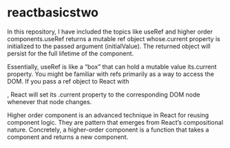 # reactbasicstwo
In this repository, I have included the topics like useRef and higher order components.useRef returns a mutable ref object whose.current property is initialized to the passed argument (initialValue). The returned object will persist for the full lifetime of the component.

Essentially, useRef is like a “box” that can hold a mutable value its.current property.
You might be familiar with refs primarily as a way to access the DOM. If you pass a ref object to React with <div ref={myRef}/>,  React will set its .current property to the corresponding DOM node whenever that node changes.

Higher order component is an advanced technique in React for reusing component logic. They are pattern that emerges from React’s compositional nature. Concretely, a higher-order component is a function that takes a component and returns a new component.
